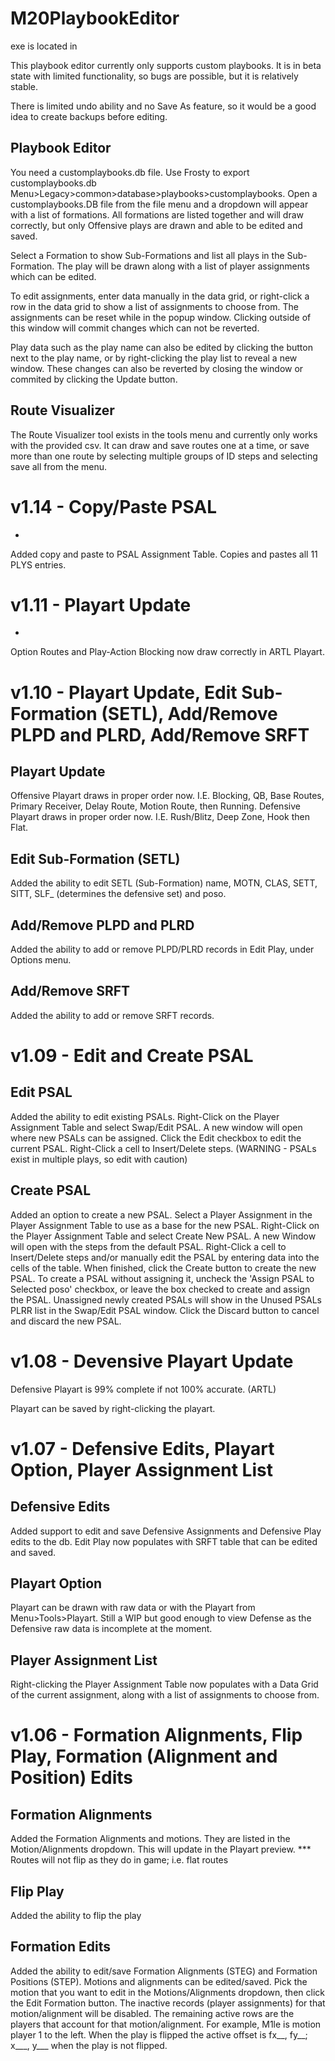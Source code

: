 # M20PlaybookEditor

exe is located in 

This playbook editor currently only supports custom playbooks.  It is in beta state with limited functionality, so bugs are possible, but it is relatively stable.

There is limited undo ability and no Save As feature, so it would be a good idea to create backups before editing.


Playbook Editor
-
You need a customplaybooks.db file.  Use Frosty to export customplaybooks.db Menu>Legacy>common>database>playbooks>customplaybooks.
Open a customplaybooks.DB file from the file menu and a dropdown will appear with a list of formations.  All formations are listed together and will draw correctly, but only Offensive plays are drawn and able to be edited and saved.

Select a Formation to show Sub-Formations and list all plays in the Sub-Formation.  The play will be drawn along with a list of player assignments which can be edited.

To edit assignments, enter data manually in the data grid, or right-click a row in the data grid to show a list of assignments to choose from.  The assignments can be reset while in the popup window.  Clicking outside of this window will commit changes which can not be reverted.

Play data such as the play name can also be edited by clicking the button next to the play name, or by right-clicking the play list to reveal a new window.  These changes can also be reverted by closing the window or commited by clicking the Update button.


Route Visualizer
-
The Route Visualizer tool exists in the tools menu and currently only works with the provided csv.  It can draw and save routes one at a time, or save more than one route by selecting multiple groups of ID steps and selecting save all from the menu.

# v1.14 - Copy/Paste PSAL

-
Added copy and paste to PSAL Assignment Table.  Copies and pastes all 11 PLYS entries. 

# v1.11 - Playart Update

-
Option Routes and Play-Action Blocking now draw correctly in ARTL Playart.

# v1.10 - Playart Update, Edit Sub-Formation (SETL), Add/Remove PLPD and PLRD, Add/Remove SRFT

Playart Update
-
Offensive Playart draws in proper order now.  I.E. Blocking, QB, Base Routes, Primary Receiver, Delay Route, Motion Route, then Running.
Defensive Playart draws in proper order now.  I.E. Rush/Blitz, Deep Zone, Hook then Flat.

Edit Sub-Formation (SETL)
-
Added the ability to edit SETL (Sub-Formation) name, MOTN, CLAS, SETT, SITT, SLF_ (determines the defensive set) and poso.

Add/Remove PLPD and PLRD
-
Added the ability to add or remove PLPD/PLRD records in Edit Play, under Options menu.

Add/Remove SRFT
-
Added the ability to add or remove SRFT records.

# v1.09 - Edit and Create PSAL

Edit PSAL
-
Added the ability to edit existing PSALs.  Right-Click on the Player Assignment Table and select Swap/Edit PSAL.  A new window will open where new PSALs can be assigned.  Click the Edit checkbox to edit the current PSAL.  Right-Click a cell to Insert/Delete steps.  (WARNING - PSALs exist in multiple plays, so edit with caution)

Create PSAL
-
Added an option to create a new PSAL.  Select a Player Assignment in the Player Assignment Table to use as a base for the new PSAL.  Right-Click on the Player Assignment Table and select Create New PSAL.  A new Window will open with the steps from the default PSAL.  Right-Click a cell to Insert/Delete steps and/or manually edit the PSAL by entering data into the cells of the table.  When finished, click the Create button to create the new PSAL.  To create a PSAL without assigning it, uncheck the 'Assign PSAL to Selected poso' checkbox, or leave the box checked to create and assign the PSAL.  Unassigned newly created PSALs will show in the Unused PSALs PLRR list in the Swap/Edit PSAL window.  Click the Discard button to cancel and discard the new PSAL.

# v1.08 - Devensive Playart Update

Defensive Playart is 99% complete if not 100% accurate. (ARTL)

Playart can be saved by right-clicking the playart.

# v1.07 - Defensive Edits, Playart Option, Player Assignment List

Defensive Edits
-
Added support to edit and save Defensive Assignments and Defensive Play edits to the db.  Edit Play now populates with SRFT table that can be edited and saved.

Playart Option
-
Playart can be drawn with raw data or with the Playart from Menu>Tools>Playart.  Still a WIP but good enough to view Defense as the Defensive raw data is incomplete at the moment.

Player Assignment List
-
Right-clicking the Player Assignment Table now populates with a Data Grid of the current assignment, along with a list of assignments to choose from.

# v1.06 - Formation Alignments, Flip Play, Formation (Alignment and Position) Edits

Formation Alignments
-
Added the Formation Alignments and motions.  They are listed in the Motion/Alignments dropdown.  This will update in the Playart preview.
*** Routes will not flip as they do in game; i.e. flat routes

Flip Play
-
Added the ability to flip the play

Formation Edits
-
Added the ability to edit/save Formation Alignments (STEG) and Formation Positions (STEP).
Motions and alignments can be edited/saved.  Pick the motion that you want to edit in the Motions/Alignments dropdown, then click the Edit Formation button.  The inactive records (player assignments) for that motion/alignment will be disabled.  The remaining active rows are the players that account for that motion/alignment.  For example, M1le is motion player 1 to the left.  When the play is flipped the active offset is fx__, fy__; x___, y___ when the play is not flipped.
